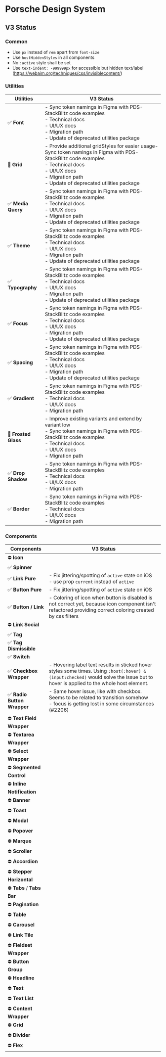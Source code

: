 # Porsche Design System

## V3 Status

### Common

- Use `px` instead of `rem` apart from `font-size`
- Use `hostHiddenStyles` in all components
- No `:active` style shall be set
- Use `text-indent: -999999px` for accessible but hidden text/label
  (https://webaim.org/techniques/css/invisiblecontent/)

### Utilities

| Utilities            | V3 Status <br/>                                                                                                                                                                                                      |
| -------------------- | -------------------------------------------------------------------------------------------------------------------------------------------------------------------------------------------------------------------- |
| ✅ **Font**          | - Sync token namings in Figma with PDS- StackBlitz code examples<br>- Technical docs<br>- UI/UX docs<br>- Migration path<br>- Update of deprecated utilities package                                                 |
| 🚧 **Grid**          | - Provide additional gridStyles for easier usage- Sync token namings in Figma with PDS- StackBlitz code examples<br>- Technical docs<br>- UI/UX docs<br>- Migration path<br>- Update of deprecated utilities package |
| ✅ **Media Query**   | - Sync token namings in Figma with PDS- StackBlitz code examples<br>- Technical docs<br>- UI/UX docs<br>- Migration path<br>- Update of deprecated utilities package                                                 |
| ✅ **Theme**         | - Sync token namings in Figma with PDS- StackBlitz code examples<br>- Technical docs<br>- UI/UX docs<br>- Migration path<br>- Update of deprecated utilities package                                                 |
| ✅ **Typography**    | - Sync token namings in Figma with PDS- StackBlitz code examples<br>- Technical docs<br>- UI/UX docs<br>- Migration path<br>- Update of deprecated utilities package                                                 |
| ✅ **Focus**         | - Sync token namings in Figma with PDS- StackBlitz code examples<br>- Technical docs<br>- UI/UX docs<br>- Migration path<br>- Update of deprecated utilities package                                                 |
| ✅ **Spacing**       | - Sync token namings in Figma with PDS- StackBlitz code examples<br>- Technical docs<br>- UI/UX docs<br>- Migration path<br>- Update of deprecated utilities package                                                 |
| ✅ **Gradient**      | - Sync token namings in Figma with PDS- StackBlitz code examples<br>- Technical docs<br>- UI/UX docs<br>- Migration path                                                                                             |
| 🚧 **Frosted Glass** | - Improve existing variants and extend by variant low<br>- Sync token namings in Figma with PDS- StackBlitz code examples<br>- Technical docs<br>- UI/UX docs<br>- Migration path                                    |
| ✅ **Drop Shadow**   | - Sync token namings in Figma with PDS- StackBlitz code examples<br>- Technical docs<br>- UI/UX docs<br>- Migration path                                                                                             |
| ✅ **Border**        | - Sync token namings in Figma with PDS- StackBlitz code examples<br>- Technical docs<br>- UI/UX docs<br>- Migration path                                                                                             |

### Components

| Components                  | V3 Status                                                                                                                                                                         |
| --------------------------- | --------------------------------------------------------------------------------------------------------------------------------------------------------------------------------- |
| ⛔ **Icon**                 |                                                                                                                                                                                   |
| ✅ **Spinner**              |                                                                                                                                                |
| ✅ **Link Pure**            | - Fix jittering/spotting of `active` state on iOS<br />- use prop `current` instead of `active`                                                                                   |
| ✅ **Button Pure**          | - Fix jittering/spotting of `active` state on iOS                                                                                                                                 |
| ✅ **Button / Link**        | - Coloring of icon when button is disabled is not correct yet, because icon component isn't refactored providing correct coloring created by css filters                          |
| ⛔ **Link Social**          |                                                                                                                                                                                   |
| ✅ **Tag**                  |                                                                                                                                                                                   |
| ✅ **Tag Dismissible**      |                                                                                                                                                                                   |
| ✅ **Switch**               |                                                                                                                                                                                   |
| ✅ **Checkbox Wrapper**     | - Hovering label text results in sticked hover styles some times. Using `:host(:hover) &(input:checked)` would solve the issue but to hover is applied to the whole host element. |
| ✅ **Radio Button Wrapper** | - Same hover issue, like with checkbox. Seems to be related to transition somehow<br />- focus is getting lost in some circumstances (#2206)                                      |
| ⛔ **Text Field Wrapper**   |                                                                                                                                                                                   |
| ⛔ **Textarea Wrapper**     |                                                                                                                                                                                   |
| ⛔ **Select Wrapper**       |                                                                                                                                                                                   |
| ⛔ **Segmented Control**    |                                                                                                                                                                                   |
| ⛔ **Inline Notification**  |                                                                                                                                                                                   |
| ⛔ **Banner**               |                                                                                                                                                                                   |
| ⛔ **Toast**                |                                                                                                                                                                                   |
| ⛔ **Modal**                |                                                                                                                                                                                   |
| ⛔ **Popover**              |                                                                                                                                                                                   |
| ⛔ **Marque**               |                                                                                                                                                                                   |
| ⛔ **Scroller**             |                                                                                                                                                                                   |
| ⛔ **Accordion**            |                                                                                                                                                                                   |
| ⛔ **Stepper Horizontal**   |                                                                                                                                                                                   |
| ⛔ **Tabs** / **Tabs Bar**  |                                                                                                                                                                                   |
| ⛔ **Pagination**           |                                                                                                                                                                                   |
| ⛔ **Table**                |                                                                                                                                                                                   |
| ⛔ **Carousel**             |                                                                                                                                                                                   |
| ⛔ **Link Tile**            |                                                                                                                                                                                   |
| ⛔ **Fieldset Wrapper**     |                                                                                                                                                                                   |
| ⛔ **Button Group**         |                                                                                                                                                                                   |
| ⛔ **Headline**             |                                                                                                                                                                                   |
| ⛔ **Text**                 |                                                                                                                                                                                   |
| ⛔ **Text List**            |                                                                                                                                                                                   |
| ⛔ **Content Wrapper**      |                                                                                                                                                                                   |
| ⛔ **Grid**                 |                                                                                                                                                                                   |
| ⛔ **Divider**              |                                                                                                                                                                                   |
| ⛔ **Flex**                 |                                                                                                                                                                                   |
